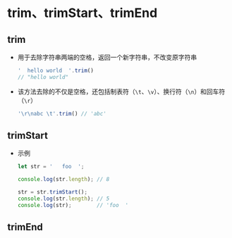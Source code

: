 # trim、trimStart、trimEnd

## trim

  - 用于去除字符串两端的空格，返回一个新字符串，不改变原字符串

    ```js
    '  hello world  '.trim()
    // "hello world"
    ```

  - 该方法去除的不仅是空格，还包括制表符（`\t`、`\v`）、换行符（`\n`）和回车符（`\r`）

    ```js
    '\r\nabc \t'.trim() // 'abc'
    ```

## trimStart

  - 示例

    ```js
    let str = '   foo  ';

    console.log(str.length); // 8

    str = str.trimStart();
    console.log(str.length); // 5
    console.log(str);        // 'foo  '
    ```

## trimEnd
